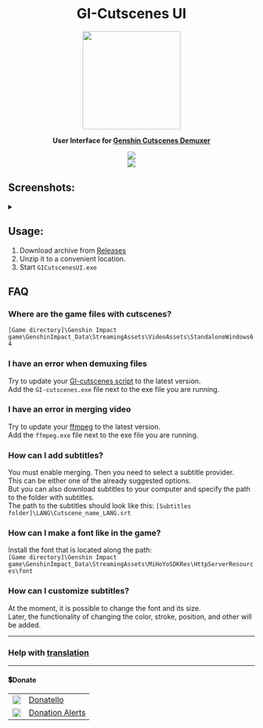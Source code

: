 <!-- test1 -->
<h1 align="center">GI-Cutscenes UI</h1>

<p align="center">
    <img src="github/images/icons/UI/ui-1.png" height="200px" align="center">
</p>
<p align="center">
    <strong> User Interface for <a href="https://github.com/ToaHartor/GI-cutscenes">Genshin Cutscenes Demuxer</a></strong>
</p>
<p align="center">
    <img src="https://shields.io/badge/version-v0.8.2-blue"></br>
    <a href="#donate"><img src="https://shields.io/badge/💲-Support_the_Project-2ea043"></a>
</p>

## Screenshots:
<details>
  <summary></summary>
  <img src="github/images/main.png" width="550px">
  <img src="github/images/settings_light.png" width="400px">
  <img src="github/images/settings_dark.png" width="400px">
  <img src="github/images/animation_low.gif">
</details>

## Usage:
1. Download archive from [Releases](https://github.com/SuperZombi/GICutscenesUI/releases/latest)
2. Unzip it to a convenient location.
3. Start ```GICutscenesUI.exe```

## FAQ

### Where are the game files with cutscenes?
`[Game directory]\Genshin Impact game\GenshinImpact_Data\StreamingAssets\VideoAssets\StandaloneWindows64`

### I have an error when demuxing files
Try to update your [GI-cutscenes script](https://github.com/ToaHartor/GI-cutscenes/releases) to the latest version.<br>
Add the `GI-cutscenes.exe` file next to the exe file you are running.

### I have an error in merging video
Try to update your [ffmpeg](https://github.com/BtbN/FFmpeg-Builds/releases) to the latest version.<br>
Add the `ffmpeg.exe` file next to the exe file you are running.

### How can I add subtitles?
You must enable merging. Then you need to select a subtitle provider.<br>
This can be either one of the already suggested options.<br>
But you can also download subtitles to your computer and specify the path to the folder with subtitles.<br>
The path to the subtitles should look like this: `[Subtitles folder]\LANG\Cutscene_name_LANG.srt`

### How can I make a font like in the game?
Install the font that is located along the path:<br>
`[Game directory]\Genshin Impact game\GenshinImpact_Data\StreamingAssets\MiHoYoSDKRes\HttpServerResources\font`

### How can I customize subtitles?
At the moment, it is possible to change the font and its size.<br>
Later, the functionality of changing the color, stroke, position, and other will be added.

<hr>

### Help with <a href="translations.md">translation</a>

<hr>

#### 💲Donate
<table>
  <tr>
    <td>
       <img width="18px" src="https://www.google.com/s2/favicons?domain=https://donatello.to&sz=256">
    </td>
    <td>
      <a href="https://donatello.to/super_zombi">Donatello</a>
    </td>
  </tr>
  <tr>
    <td>
       <img width="18px" src="https://www.google.com/s2/favicons?domain=https://www.donationalerts.com&sz=256">
    </td>
    <td>
      <a href="https://www.donationalerts.com/r/super_zombi">Donation Alerts</a>
    </td>
  </tr>
</table>
